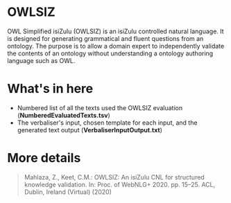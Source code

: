 # OWLSIZ

OWL Simplified isiZulu (OWLSIZ) is an isiZulu controlled natural language. It is designed for generating grammatical and fluent questions from an ontology. The purpose is to allow a domain expert to independently validate the contents of an ontology without understanding a ontology authoring language such as OWL.

# What's in here

- Numbered list of all the texts used the OWLSIZ evaluation (**NumberedEvaluatedTexts.tsv**)
- The verbaliser's input, chosen template for each input, and the generated text output (**VerbaliserInputOutput.txt**)

# More details

> Mahlaza, Z., Keet, C.M.: OWLSIZ: An isiZulu CNL for structured knowledge validation. In: Proc. of WebNLG+ 2020. pp. 15–25. ACL, Dublin, Ireland (Virtual) (2020)
